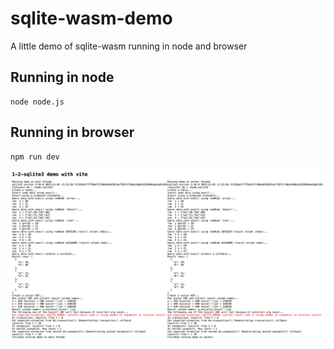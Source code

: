 # sqlite-wasm-demo
A little demo of sqlite-wasm running in node and browser

## Running in node

```
node node.js
```

## Running in browser

```
npm run dev
```

![Screenshot of browser showing results of running sqlite demo on main and worker thread.](/screenshots/browser.png?raw=true)
